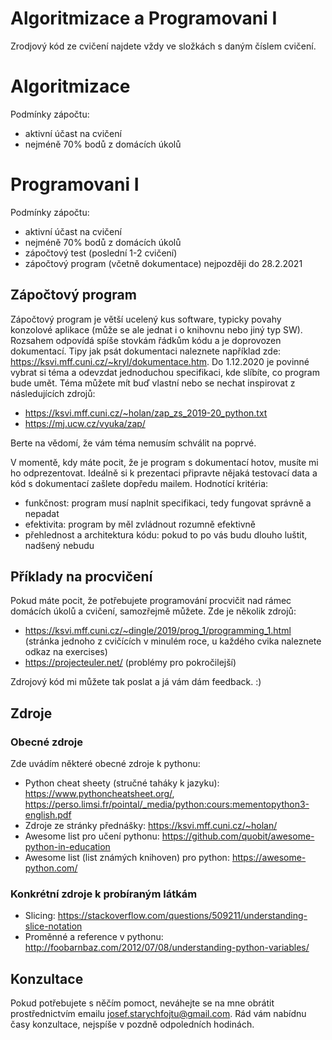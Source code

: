 # Algoritmizace a Programovani I

Zrodjový kód ze cvičení najdete vždy ve složkách s daným číslem cvičení.

# Algoritmizace

 Podmínky zápočtu:
 - aktivní účast na cvičení
 - nejméně 70% bodů z domácích úkolů

# Programovani I

 Podmínky zápočtu:
 - aktivní účast na cvičení
 - nejméně 70% bodů z domácích úkolů
 - zápočtový test (poslední 1-2 cvičení)
 - zápočtový program (včetně dokumentace) nejpozději do 28.2.2021
 
## Zápočtový program

Zápočtový program je větší ucelený kus software, typicky povahy konzolové aplikace (může se ale jednat i o knihovnu nebo jiný typ SW). Rozsahem odpovídá spíše stovkám řádkům kódu a je doprovozen dokumentací.
Tipy jak psát dokumentaci naleznete například zde: https://ksvi.mff.cuni.cz/~kryl/dokumentace.htm.
Do 1.12.2020 je povinné vybrat si téma a odevzdat jednoduchou specifikaci, kde slíbíte, co program bude umět.
Téma můžete mít buď vlastní nebo se nechat inspirovat z následujících zdrojů:
- https://ksvi.mff.cuni.cz/~holan/zap_zs_2019-20_python.txt
- https://mj.ucw.cz/vyuka/zap/

Berte na vědomí, že vám téma nemusím schválit na poprvé.

V momentě, kdy máte pocit, že je program s dokumentací hotov, musíte mi ho odprezentovat.
Ideálně si k prezentaci připravte nějaká testovací data a kód s dokumentací zašlete dopředu mailem.
Hodnotící kritéria:
- funkčnost: program musí naplnit specifikaci, tedy fungovat správně a nepadat
- efektivita: program by měl zvládnout rozumně efektivně
- přehlednost a architektura kódu: pokud to po vás budu dlouho luštit, nadšený nebudu

## Příklady na procvičení

Pokud máte pocit, že potřebujete programování procvičit nad rámec domácích úkolů a cvičení, samozřejmě můžete. Zde je několik zdrojů:
- https://ksvi.mff.cuni.cz/~dingle/2019/prog_1/programming_1.html (stránka jednoho z cvičících v minulém roce, u každého cvika naleznete odkaz na exercises)
- https://projecteuler.net/ (problémy pro pokročilejší)

Zdrojový kód mi můžete tak poslat a já vám dám feedback. :)

## Zdroje

### Obecné zdroje

Zde uvádím některé obecné zdroje k pythonu:
- Python cheat sheety (stručné taháky k jazyku): https://www.pythoncheatsheet.org/, https://perso.limsi.fr/pointal/_media/python:cours:mementopython3-english.pdf
- Zdroje ze stránky přednášky: https://ksvi.mff.cuni.cz/~holan/
- Awesome list pro učení pythonu: https://github.com/quobit/awesome-python-in-education
- Awesome list (list známých knihoven) pro python: https://awesome-python.com/

### Konkrétní zdroje k probíraným látkám

- Slicing: https://stackoverflow.com/questions/509211/understanding-slice-notation
- Proměnné a reference v pythonu: http://foobarnbaz.com/2012/07/08/understanding-python-variables/

## Konzultace

Pokud potřebujete s něčím pomoct, neváhejte se na mne obrátit prostřednictvím emailu josef.starychfojtu@gmail.com. Rád vám nabídnu časy konzultace, nejspíše v pozdně odpoledních hodinách.
